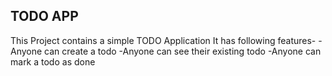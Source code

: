 ## TODO APP

This Project contains a simple TODO Application
It has following features-
-Anyone can create a todo
-Anyone can see their existing todo
-Anyone can mark a todo as done